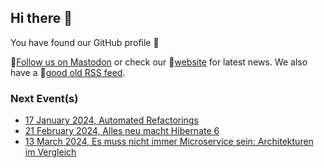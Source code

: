 ## Hi there 👋

You have found our GitHub profile 🌈

🦣[Follow us on Mastodon](https://ijug.social/@jugpaderborn) or check our 🔖[website](https://jug-pb.gitlab.io/) for latest news.
We also have a 📰[good old RSS feed](https://jug-pb.gitlab.io/feed.xml).

### Next Event(s)

* [17 January 2024, Automated Refactorings](https://www.eventbrite.de/e/automated-refactorings-tickets-782499245307)
* [21 February 2024, Alles neu macht Hibernate 6]([https://www.eventbrite.de/e/automated-refactorings-tickets-782499245307](https://www.eventbrite.de/e/alles-neu-macht-hibernate-6-tickets-799004813907))
* [13 March 2024, Es muss nicht immer Microservice sein: Architekturen im Vergleich]([https://www.eventbrite.de/e/automated-refactorings-tickets-782499245307](https://www.eventbrite.com/e/es-muss-nicht-immer-microservice-sein-architekturen-im-vergleich-tickets-797742548437))



<!--

**Here are some ideas to get you started:**

🙋‍♀️ A short introduction - what is your organization all about?
🌈 Contribution guidelines - how can the community get involved?
👩‍💻 Useful resources - where can the community find your docs? Is there anything else the community should know?
🍿 Fun facts - what does your team eat for breakfast?
🧙 Remember, you can do mighty things with the power of [Markdown](https://guides.github.com/features/mastering-markdown/)
-->
